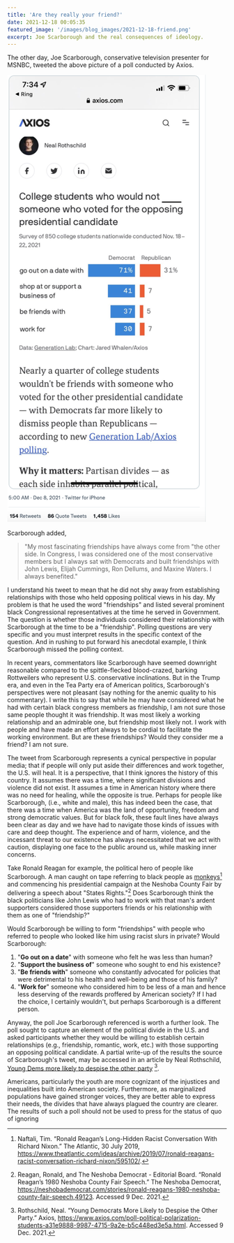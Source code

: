 ```yaml
---
title: 'Are they really your friend?'
date: 2021-12-18 00:05:35
featured_image: '/images/blog_images/2021-12-18-friend.png'
excerpt: Joe Scarborough and the real consequences of ideology.
---
```


The other day, Joe Scarborough, conservative television presenter for MSNBC, tweeted the above picture of a poll conducted by Axios. 

![](/images/blog_images/2021-12-18-friend.png)

Scarborough added, 
> "My most fascinating friendships have always come from "the other side. In Congress, I was considered one of the most conservative members but I always sat with Democrats and built friendships with John Lewis, Elijah Cummings, Ron Dellums, and Maxine Waters. I always benefited."

I understand his tweet to mean that he did not shy away from establishing relationships with those who held opposing political views in his day. My problem is that he used the word "friendships" and listed several prominent black Congressional representatives at the time he served in Government. The question is whether those individuals considered their relationship with Scarborough at the time to be a "friendship". Polling questions are very specific and you must interpret results in the specific context of the question. And in rushing to put forward his anecdotal example, I think Scarborough missed the polling context.

In recent years, commentators like Scarborough have seemed downright reasonable compared to the spittle-flecked blood-crazed, barking Rottweilers who represent U.S. conservative inclinations. But in the Trump era, and even in the Tea Party era of American politics, Scarborough's perspectives were not pleasant (say nothing for the anemic quality to his commentary). 
I write this to say that while he may have considered what he had with certain black congress members as friendship, I am not sure those same people thought it was friendship. It was most likely a working relationship and an admirable one, but friendship most likely not. I work with people and have made an effort always to be cordial to facilitate the working environment. But are these friendships? Would they consider me a friend? I am not sure.

The tweet from Scarborough represents a cynical perspective in popular media; that if people will only put aside their differences and work together, the U.S. will heal. It is a perspective, that I think ignores the history of this country. It assumes there was a time, where significant divisions and violence did not exist. It assumes a time in American history where there was no need for healing, while the opposite is true. Perhaps for people like Scarborough, (i.e., white and male), this has indeed been the case, that there was a time when America was the land of opportunity, freedom and strong democratic values. But for black folk, these fault lines have always been clear as day and we have had to navigate those kinds of issues with care and deep thought. The experience and of harm, violence, and the incessant threat to our existence has always necessitated that we act with caution, displaying one face to the public around us,  while masking inner concerns. 

Take Ronald Reagan for example, the political hero of people like Scarborough. A man caught on tape referring to black people as [monkeys](https://www.theatlantic.com/ideas/archive/2019/07/ronald-reagans-racist-conversation-richard-nixon/595102/)[^1] and commencing his presidential campaign at the Neshoba County Fair by delivering a speech about "States Rights."[^2] Does Scarborough think the black politicians like John Lewis who had to work with that man's ardent supporters considered those supporters friends or his relationship with them as one of "friendship?"

Would Scarborough be willing to form "friendships" with people who referred to people who looked like him using racist slurs in private? Would Scarborough:
1. "**Go out on a date**" with someone who felt he was less than human?
2. "**Support the business of**" someone who sought to end his existence?
3. "**Be friends with**" someone who constantly advocated for policies that were detrimental to his health and well-being and those of his family?
4. "**Work for**" someone who considered him to be less of a man and hence less deserving of the rewards proffered by American society?
If I had the choice, I certainly wouldn't, but perhaps Scarborough is a different person.

Anyway, the poll Joe Scarborough referenced is worth a further look. The poll sought to capture an element of the political divide in the U.S. and asked participants whether they would be willing to establish certain relationships (e.g., friendship, romantic, work, etc.) with those supporting an opposing political candidate. A partial write-up of the results the source of Scarborough's tweet, may be accessed in an article by Neal Rothschild, [Young Dems more likely to despise the other party](https://www.axios.com/poll-political-polarization-students-a31e9888-9987-4715-9a2e-b5c448ed3e5a.html) [^3].

Americans, particularly the youth are more cognizant of the injustices and inequalities built into American society. Furthermore, as marginalized populations have gained stronger voices, they are better able to express their needs, the divides that have always plagued the country are clearer. The results of such a poll should not be used to press for the status of quo of ignoring 

[^1]: Naftali, Tim. “Ronald Reagan’s Long-Hidden Racist Conversation With Richard Nixon.” The Atlantic, 30 July 2019, https://www.theatlantic.com/ideas/archive/2019/07/ronald-reagans-racist-conversation-richard-nixon/595102/.

[^2]: Reagan, Ronald, and The Neshoba Democrat - Editorial Board. “Ronald Reagan’s 1980 Neshoba County Fair Speech.” The Neshoba Democrat, https://neshobademocrat.com/stories/ronald-reagans-1980-neshoba-county-fair-speech,49123. Accessed 9 Dec. 2021.
[^3]: Rothschild, Neal. “Young Democrats More Likely to Despise the Other Party.” Axios, https://www.axios.com/poll-political-polarization-students-a31e9888-9987-4715-9a2e-b5c448ed3e5a.html. Accessed 9 Dec. 2021.


